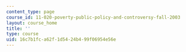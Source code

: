 ```yaml
---
content_type: page
course_id: 11-020-poverty-public-policy-and-controversy-fall-2003
layout: course_home
title: ''
type: course
uid: 16c7b1fc-a62f-1d54-24b4-99f06954e56e
---
```

